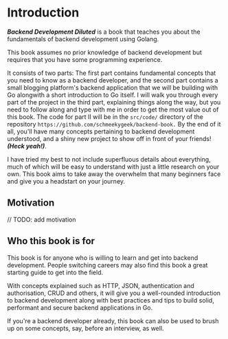 # Introduction
***Backend Development Diluted*** is a book that teaches you about the fundamentals of backend development using Golang.

This book assumes no prior knowledge of backend development but requires that you have some programming experience.

It consists of two parts: The first part contains fundamental concepts that you need to know as a backend developer, and the second part contains a small blogging platform's backend application that we will be building with Go alongwith a short introduction to Go itself.
I will walk you through every part of the project in the third part, explaining things along the way,
but you need to follow along and type with me in order to get the most value out of this book. The code for part II will be in the `src/code/` directory of the repository `https://github.com/schmeekygeek/backend-book.` 
By the end of it all, you'll have many concepts pertaining to backend development understood, and a shiny new project to show off in front of your friends! ***(Heck yeah!)***.

I have tried my best to not include superfluous details about everything, much of which will be easy to understand with just a little research on your own. This book aims to take away the overwhelm that many beginners face and give you a headstart on your journey.

## Motivation
// TODO: add motivation

## Who this book is for
This book is for anyone who is willing to learn and get into backend development.
People switching careers may also find this book a great starting guide to get into the field.

With concepts explained such as HTTP, JSON, authentication and authorisation, CRUD and others, it will give you a well-rounded introduction to backend development along with best practices and tips to build solid, performant and secure backend applications in Go.

If you're a backend developer already, this book can also be used to brush up on some concepts, say, before an interview, as well.
